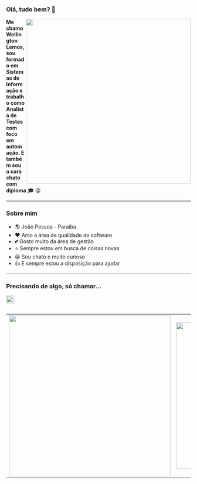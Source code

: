 ### Olá, tudo bem? 👋

<img align="right" width="450" src="https://user-images.githubusercontent.com/59536730/94992321-aa2c6400-055f-11eb-971a-7bc6149c7608.png">

**Me chamo Wellington Lemos, sou formado em Sistemas de Informação e trabalho como Analista de Testes com foco em automação. E também sou o cara chato com diploma** :mortar_board: :stuck_out_tongue_closed_eyes:

----

### Sobre mim

- :earth_americas: João Pessoa - Paraíba
- :heart: Amo a área de qualidade de software
- :two_hearts: Gosto muito da área de gestão
- :star: Sempre estou em busca de coisas novas
- :stuck_out_tongue_closed_eyes: Sou chato e muito curioso
- :+1: E sempre estou a disposição para ajudar

----

### Precisando de algo, só chamar...
[<img align="left" alt="LinkedIn" width="22px" src="https://cdn.jsdelivr.net/npm/simple-icons@v3/icons/linkedin.svg" />][linkedin]

[linkedin]: https://www.linkedin.com/in/wellingtonlemosqa/

<br/>
<br/>

<center>
    <table align="center">
      <tr>
          <td>
              <img width="440px" align="center" src="https://github-readme-stats.vercel.app/api?username=wellingtonlemosqa&count_private=true&hide_border=true&show_icons=true&custom_title=GitHub Status" />
          </td>
          <td>
              <img width="400px" align="center" src="https://github-readme-stats.vercel.app/api/top-langs/?username=wellingtonlemosqa&hide=html&layout=compact&count_private=true&hide_border=true&custom_title=Linguagens Utilizadas" />               </td>
      </tr>  
    </table>
</center>

